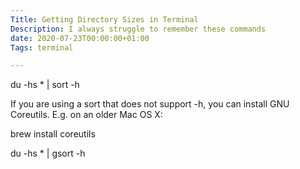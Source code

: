 ```yaml
---
Title: Getting Directory Sizes in Terminal
Description: I always struggle to remember these commands
date: 2020-07-23T00:00:00+01:00
Tags: terminal

---
```

du -hs * | sort -h

If you are using a sort that does not support -h, you can install GNU Coreutils. E.g. on an older Mac OS X:

brew install coreutils

du -hs * | gsort -h